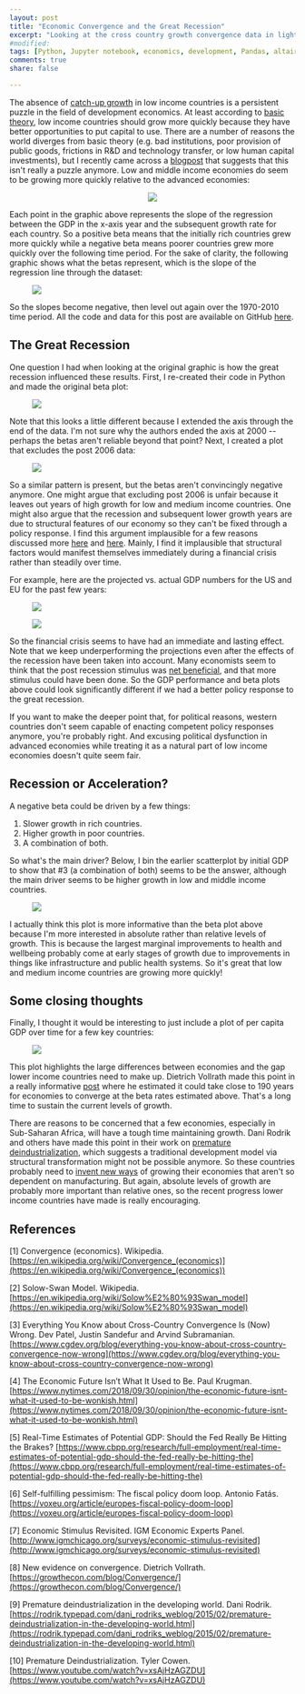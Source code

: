 ```yaml
---
layout: post
title: "Economic Convergence and the Great Recession"
excerpt: "Looking at the cross country growth convergence data in light of the great recession."
#modified:
tags: [Python, Jupyter notebook, economics, development, Pandas, altair]
comments: true
share: false

---
```


The absence of [catch-up growth](https://en.wikipedia.org/wiki/Convergence_(economics)) in low income countries is a persistent puzzle in the field of development economics.  At least according to [basic theory](https://en.wikipedia.org/wiki/Solow%E2%80%93Swan_model), low income countries should grow more quickly because they have better opportunities to put capital to use. There are a number of reasons the world diverges from basic theory (e.g. bad institutions, poor provision of public goods, frictions in R&D and technology transfer, or low human capital investments), but I recently came across a [blogpost](https://www.cgdev.org/blog/everything-you-know-about-cross-country-convergence-now-wrong) that suggests that this isn't really a puzzle anymore.  Low and middle income economies do seem to be growing more quickly relative to the advanced economies:

<figure style="text-align:center">
	<a href="{{ site.baseurl }}/images/convergence/patel-sandefur-subramanian-beta_by_series-NEW.png"><img src="{{ site.baseurl }}/images/convergence/patel-sandefur-subramanian-beta_by_series-NEW.png"></a>
</figure>

Each point in the graphic above represents the slope of the regression between the GDP in the x-axis year and the subsequent growth rate for each country.  So a positive beta means that the initially rich countries grew more quickly while a negative beta means poorer countries grew more quickly over the following time period.  For the sake of clarity, the following graphic shows what the betas represent, which is the slope of the regression line through the dataset: 

<figure>
	<a href="{{ site.baseurl }}/images/convergence/output_23_3.png"><img src="{{ site.baseurl }}/images/convergence/output_23_3.png"></a>
</figure>

So the slopes become negative, then level out again over the 1970-2010 time period. All the code and data for this post are available on GitHub [here](https://github.com/economic-convergence/).

## The Great Recession

One question I had when looking at the original graphic is how the great recession influenced these results.  First, I re-created their code in Python and made the original beta plot:

<figure>
	<a href="{{ site.baseurl }}/images/convergence/output_14_3.png"><img src="{{ site.baseurl }}/images/convergence/output_14_3.png"></a>
</figure>

Note that this looks a little different because I extended the axis through the end of the data.  I'm not sure why the authors ended the axis at 2000 -- perhaps the betas aren't reliable beyond that point?  Next, I created a plot that excludes the post 2006 data:   

<figure>
	<a href="{{ site.baseurl }}/images/convergence/output_19_3.png"><img src="{{ site.baseurl }}/images/convergence/output_19_3.png"></a>
</figure>

So a similar pattern is present, but the betas aren't convincingly negative anymore.  One might argue that excluding post 2006 is unfair because it leaves out years of high growth for low and medium income countries.  One might also argue that the recession and subsequent lower growth years are due to structural features of our economy so they can't be fixed through a policy response.  I find this argument implausible for a few reasons discussed more [here](https://www.nytimes.com/2018/09/30/opinion/the-economic-future-isnt-what-it-used-to-be-wonkish.html) and [here](https://voxeu.org/article/europes-fiscal-policy-doom-loop).  Mainly, I find it implausible that structural factors would manifest themselves immediately during a financial crisis rather than steadily over time.  

For example, here are the projected vs. actual GDP numbers for the US and EU for the past few years: 

<figure>
	<a href="{{ site.baseurl }}/images/convergence/usprojections.png"><img src="{{ site.baseurl }}/images/convergence/usprojections.png"></a>
</figure>

<figure>
	<a href="{{ site.baseurl }}/images/convergence/euprojections.png"><img src="{{ site.baseurl }}/images/convergence/euprojections.png"></a>
</figure>

So the financial crisis seems to have had an immediate and lasting effect.  Note that we keep underperforming the projections even after the effects of the recession have been taken into account.  Many economists seem to think that the post recession stimulus was [net beneficial](http://www.igmchicago.org/surveys/economic-stimulus-revisited), and that more stimulus could have been done.  So the GDP performance and beta plots above could look significantly different if we had a better policy response to the great recession.  

If you want to make the deeper point that, for political reasons, western countries don't seem capable of enacting competent policy responses anymore, you're probably right.  And excusing political dysfunction in advanced economies while treating it as a natural part of low income economies doesn't quite seem fair.  

## Recession or Acceleration?

A negative beta could be driven by a few things:

1. Slower growth in rich countries.  
2. Higher growth in poor countries.    
3. A combination of both.  

So what's the main driver?  Below, I bin the earlier scatterplot by initial GDP to show that #3 (a combination of both) seems to be the answer, although the main driver seems to be higher growth in low and middle income countries. 

<figure>
	<a href="{{ site.baseurl }}/images/convergence/output_24_3.png"><img src="{{ site.baseurl }}/images/convergence/output_24_3.png"></a>
</figure>

I actually think this plot is more informative than the beta plot above because I'm more interested in absolute rather than relative levels of growth.  This is because the largest marginal improvements to health and wellbeing probably come at early stages of growth due to improvements in things like infrastructure and public health systems.  So it's great that low and medium income countries are growing more quickly!

## Some closing thoughts

Finally, I thought it would be interesting to just include a plot of per capita GDP over time for a few key countries:

<figure>
	<a href="{{ site.baseurl }}/images/convergence/output_10_3.png"><img src="{{ site.baseurl }}/images/convergence/output_10_3.png"></a>
</figure>

This plot highlights the large differences between economies and the gap lower income countries need to make up.  Dietrich Vollrath made this point in a really informative [post](https://growthecon.com/blog/Convergence/) where he estimated it could take close to 190 years for economies to converge at the beta rates estimated above.  That's a long time to sustain the current levels of growth.  

There are reasons to be concerned that a few economies, especially in Sub-Saharan Africa, will have a tough time maintaining growth.  Dani Rodrik and others have made this point in their work on [premature deindustrialization](https://rodrik.typepad.com/dani_rodriks_weblog/2015/02/premature-deindustrialization-in-the-developing-world.html), which suggests a traditional development model via structural transformation might not be possible anymore.  So these countries probably need to [invent new ways](https://www.youtube.com/watch?v=xsAjHzAGZDU) of growing their economies that aren't so dependent on manufacturing.  But again, absolute levels of growth are probably more important than relative ones, so the recent progress lower income countries have made is really encouraging.      

## References

[1] Convergence (economics). Wikipedia. [https://en.wikipedia.org/wiki/Convergence_(economics)](https://en.wikipedia.org/wiki/Convergence_(economics))

[2] Solow-Swan Model. Wikipedia. [https://en.wikipedia.org/wiki/Solow%E2%80%93Swan_model](https://en.wikipedia.org/wiki/Solow%E2%80%93Swan_model)

[3] Everything You Know about Cross-Country Convergence Is (Now) Wrong.  Dev Patel, Justin Sandefur and Arvind Subramanian. [https://www.cgdev.org/blog/everything-you-know-about-cross-country-convergence-now-wrong](https://www.cgdev.org/blog/everything-you-know-about-cross-country-convergence-now-wrong)

[4] The Economic Future Isn’t What It Used to Be. Paul Krugman. [https://www.nytimes.com/2018/09/30/opinion/the-economic-future-isnt-what-it-used-to-be-wonkish.html](https://www.nytimes.com/2018/09/30/opinion/the-economic-future-isnt-what-it-used-to-be-wonkish.html)

[5] Real-Time Estimates of Potential GDP: Should the Fed Really Be Hitting the Brakes?  [https://www.cbpp.org/research/full-employment/real-time-estimates-of-potential-gdp-should-the-fed-really-be-hitting-the](https://www.cbpp.org/research/full-employment/real-time-estimates-of-potential-gdp-should-the-fed-really-be-hitting-the)

[6] Self-fulfilling pessimism: The fiscal policy doom loop. Antonio Fatás.  [https://voxeu.org/article/europes-fiscal-policy-doom-loop](https://voxeu.org/article/europes-fiscal-policy-doom-loop)

[7] Economic Stimulus Revisited. IGM Economic Experts Panel. [http://www.igmchicago.org/surveys/economic-stimulus-revisited](http://www.igmchicago.org/surveys/economic-stimulus-revisited)

[8] New evidence on convergence. Dietrich Vollrath. [https://growthecon.com/blog/Convergence/](https://growthecon.com/blog/Convergence/)

[9] Premature deindustrialization in the developing world.  Dani Rodrik. [https://rodrik.typepad.com/dani_rodriks_weblog/2015/02/premature-deindustrialization-in-the-developing-world.html](https://rodrik.typepad.com/dani_rodriks_weblog/2015/02/premature-deindustrialization-in-the-developing-world.html)

[10] Premature Deindustrialization.  Tyler Cowen.  [https://www.youtube.com/watch?v=xsAjHzAGZDU](https://www.youtube.com/watch?v=xsAjHzAGZDU)





